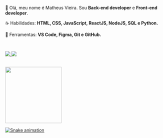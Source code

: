 <p align="left"> 
 🖖 Olá, meu nome é Matheus Vieira. Sou <strong>Back-end developer</strong> e <strong>Front-end developer</strong>.
</p>

<p align="left">
 ☕ Habilidades: <strong>HTML, CSS, JavaScript, ReactJS, NodeJS, SQL e Python.</strong>
</p>

<p align="left">
  💼 Ferramentas: <strong>VS Code, Figma, Git e GitHub.</strong>
</p>


<br>

<p align="left">
  <a href="https://www.linkedin.com/in/matheus-vieira-936bbb162/" alt="Linkedin">
    <img src="https://img.shields.io/badge/-Linkedin-6610F2?style=for-the-badge&logo=Linkedin&logoColor=FFFFFF"/>
  </a>
  
  <a href = "matheusfont.123@gmail.com">
    <img src="https://img.shields.io/badge/Gmail-D14836?style=for-the-badge&logo=gmail&logoColor=white"/>
  </a>

</p>

<br>

<div>
  <a href="https://github.com/Matheus-Fontinele-Alves-Vieria">
  <img height="180em" src="https://github-readme-stats.vercel.app/api/top-langs/?username=Matheus-Fontinele-Alves-Vieria&layout=compact&langs_count=7&theme=dracula"/>
</div>

![Snake animation](https://github.com/seu-usuário-aqui/seu-usuário-aqui/blob/output/github-contribution-grid-snake.svg)
